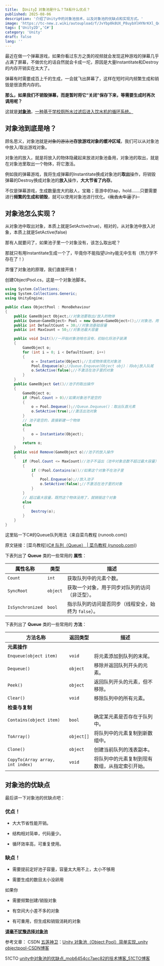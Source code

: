 ```yaml
---
title: 【Unity】对象池是什么？TA有什么优点？
published: 2025-08-06
description: '介绍了Unity中的对象池技术，以及对象池的优缺点和实现方式。'
image: 'https://tc-new.z.wiki/autoupload/f/JvYbp0k8UX_P8uybXlHYNrKXl_QqVl-bpSwqP4fJO68/20250806/CoLp/1890X1417/cover02.png'
tags: ['Unity2D','C#']
category: 'Unity'
draft: false 
lang: ''
---
```


最近在做一个弹幕游戏，如果你看过东方之类的视频就会发现这种游戏的弹幕几乎占满了屏幕，不做优化的话自然就会卡成一坨，原因是大量Instantitate和Destroy的内存开销实在太大了。

弹幕有时需要成百上千的生成，一会就飞出屏幕了，这样在短时间内频繁生成和销毁是很浪费内存的。

**那么，如果我们不销毁弹幕，而是暂时将它“关闭”保存下来，等需要生成时再次调用呢？**

这就是<u>**对象池**</u>，<u>一种基于学校厕所水过滤后进入饮水机的循环系统。</u>

## 对象池到底是啥？

顾名思义，对象池就是~~对象的游泳池~~**存放游戏对象的缓冲区域**，我们可以从对象池中放入/取出游戏对象。

对象池的放入，就是将放入的物体隐藏起来放进对象池备用，对象池的取出，就是在对象池里取出一个物体，将它激活。

例如我的弹幕游戏，我将生成弹幕的Instantitate换成对象池的**取出**操作，将销毁弹幕的Destroy换成对象池的**放入**操作，**大大节省了内存**。

不仅是弹幕游戏，生成数量庞大的敌人，宝箱；音游中的tap，hold.......只要需要进行**频繁的生成和销毁**，就可以使用对象池进行优化。~~（我去太牛逼了）~~

## 对象池怎么实现？

从对象池中取出对象，本质上就是SetActive(true)，相对的，从对象池中放入对象，本质上就是SetActive(false)

那有人就要问了，如果池子里一个对象没有，该怎么取出呢？

那就只有用Instantitate生成一个了，毕竟你不能指望Unity能无中生有（热力学不存在了！）

弄懂了对象池的原理，我们直接开搞！

创建ObjectPool.cs，这是一个对象池脚本。

```csharp
using System.Collections;
using System.Collections.Generic;
using UnityEngine;

public class ObjectPool : MonoBehaviour
{
    public GameObject Object;//对象池要取出/放入的物体
    public Queue<GameObject> Pool = new Queue<GameObject>();//对象池，用队列实现
    public int DefaultCount = 30;//对象池基础容量
    public int MaxCount = 50;//对象池最大容量

    public void Init()//一开始对象池啥也没有，初始化将池子装满
    {
        GameObject o;
        for (int i = 0; i < DefaultCount; i++)
        {
            o = Instantiate(Object);//生成物体填充对象池
            Pool.Enqueue(o);//Queue.Enqueue(Object obj)：将obj放入队尾
            o.SetActive(false);//不激活在池子里的对象
        }
    }
    public GameObject Get()//池子的取出操作
    {
        GameObject o;
        if (Pool.Count > 0)//如果对象池不是空的
        {
            o = Pool.Dequeue();//Queue.Dequeue()：取出队首元素
            o.SetActive(true);//激活出池对象
        }
        // 池子是空的，直接新建一个物体
        else
        {
            o = Instantiate(Object);
        }
        return o;
    }
    public void Remove(GameObject o)//池子的放入操作
    {
        if (Pool.Count <= MaxCount)//池子不溢出（池中对象总数不超过最大容量）
        {
            if (!Pool.Contains(o))//如果这个对象不在池子里
            {
                Pool.Enqueue(o);//放入池子
                o.SetActive(false);//不激活在池子里的对象
            }
        }
        // 超过最大容量，既然这个物体没用了，就销毁这个对象
        else
        {
            Destroy(o);
        }
    }
}
```

这里贴一下C#的Queue队列用法（来自菜鸟教程 (runoob.com))

原文链接：[菜鸟教程]([C# 队列（Queue） | 菜鸟教程 (runoob.com)](https://www.runoob.com/csharp/csharp-queue.html))

下表列出了 **Queue** 类的一些常用的 **属性**：

| 属性名称             | 类型       | 描述                             |
| ---------------- | -------- | ------------------------------ |
| `Count`          | `int`    | 获取队列中的元素个数。                    |
| `SyncRoot`       | `object` | 获取一个对象，用于同步对队列的访问（非泛型）。        |
| `IsSynchronized` | `bool`   | 指示队列的访问是否同步（线程安全，始终为 `false`）。 |

下表列出了 **Queue** 类的一些常用的 **方法**：

| 方法名称                             | 返回类型       | 描述                      |
| -------------------------------- | ---------- | ----------------------- |
| **元素操作**                         |            |                         |
| `Enqueue(object item)`           | `void`     | 将元素添加到队列的末尾。            |
| `Dequeue()`                      | `object`   | 移除并返回队列开头的元素。           |
| `Peek()`                         | `object`   | 返回队列开头的元素，但不移除。         |
| `Clear()`                        | `void`     | 移除队列中的所有元素。             |
| **检查与复制**                        |            |                         |
| `Contains(object item)`          | `bool`     | 确定某元素是否存在于队列中。          |
| `ToArray()`                      | `object[]` | 将队列中的元素复制到新数组中。         |
| `Clone()`                        | `object`   | 创建当前队列的浅表副本。            |
| `CopyTo(Array array, int index)` | `void`     | 将队列中的元素复制到现有数组，从指定索引开始。 |

## 对象池的优缺点

最后讲一下对象池的优缺点吧：

### 优点！

- 大大节省性能开销。

- 结构相对简单，代码量少。

- 循环效率高，可重复使用。

### 缺点！

- 需要提前定好池子容量，容量太大用不上，太小不够用

- 需要生成的数目太小没卵用

如果你

- 需要频繁创建/销毁对象

- 有空间大小差不多的对象

- 有可重用，但生成和销毁消耗的对象

**<u>请毫不犹豫选择对象池</u>**

参考文章：
CSDN [五莲神卫](https://blog.csdn.net/qq_44195770)：[Unity 对象池（Object Pool）简单实现_unity objectpool-CSDN博客](https://blog.csdn.net/qq_44195770/article/details/114067202)

51CTO [unity中对象池的优缺点_mob6454cc7aec82的技术博客_51CTO博客](https://blog.51cto.com/u_16099345/13241563)
